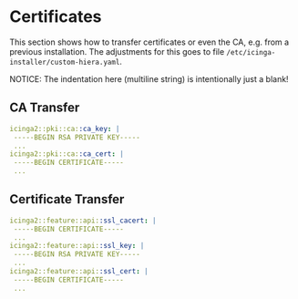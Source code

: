# Certificates

This section shows how to transfer certificates or even the CA, e.g. from a previous installation. The adjustments for this goes to file `/etc/icinga-installer/custom-hiera.yaml`.

NOTICE: The indentation here (multiline string) is intentionally just a blank!

## CA Transfer

```yaml
icinga2::pki::ca::ca_key: |
 -----BEGIN RSA PRIVATE KEY-----
 ...
icinga2::pki::ca::ca_cert: |
 -----BEGIN CERTIFICATE-----
 ...
```

## Certificate Transfer

```yaml
icinga2::feature::api::ssl_cacert: |
 -----BEGIN CERTIFICATE-----
 ...
icinga2::feature::api::ssl_key: |
 -----BEGIN RSA PRIVATE KEY-----
 ...
icinga2::feature::api::ssl_cert: |
 -----BEGIN CERTIFICATE-----
 ...
```
